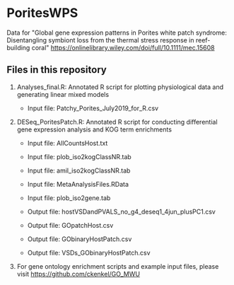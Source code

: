 # PoritesWPS
Data for "Global gene expression patterns in Porites white patch syndrome: Disentangling symbiont loss from the thermal stress response in reef-building coral" https://onlinelibrary.wiley.com/doi/full/10.1111/mec.15608

Files in this repository 
-----------

1. Analyses_final.R: Annotated R script for plotting physiological data and generating linear mixed models 
	- Input file: Patchy_Porites_July2019_for_R.csv
	
2. DESeq_PoritesPatch.R: Annotated R script for conducting differential gene expression analysis and KOG term enrichments
	- Input file: AllCountsHost.txt
	- Input file: plob_iso2kogClassNR.tab
	- Input file: amil_iso2kogClassNR.tab
	- Input file: MetaAnalysisFiles.RData
	- Input file: plob_iso2gene.tab
	
	- Output file: hostVSDandPVALS_no_g4_deseq1_4jun_plusPC1.csv
	- Output file: GOpatchHost.csv
	- Output file: GObinaryHostPatch.csv
	- Output file: VSDs_GObinaryHostPatch.csv

3. For gene ontology enrichment scripts and example input files, please visit https://github.com/ckenkel/GO_MWU
